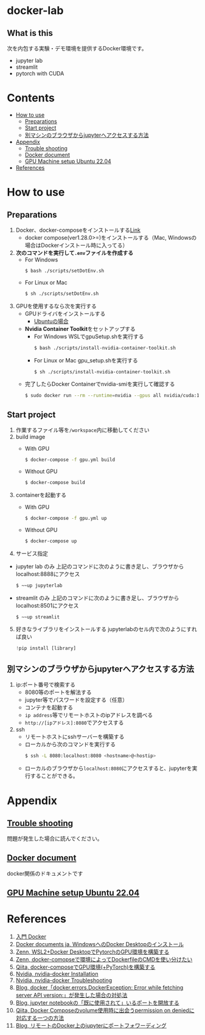 # docker-lab

## What is this

次を内包する実験・デモ環境を提供するDocker環境です。
- jupyter lab
- streamlit
- pytorch with CUDA

# Contents
- [How to use](#sec1)
    - [Preparations](#subsec1-1)
    - [Start project](#subsec1-2)
    - [別マシンのブラウザからjupyterへアクセスする方法](#subsec1-3)
- [Appendix](#sec2)
    - [Trouble shooting](#subsec2-1)
    - [Docker document](#subsec2-2)
    - [GPU Machine setup Ubuntu 22.04](#subsec2-3)
- [References](#sec3)

<a id="sec1"></a>
# How to use
<a id="subsec1-1"></a>
## Preparations
1. Docker、docker-composeをインストールする[Link](./docs/docker_doc.md)
    - docker compose(ver1.28.0>=)をインストールする（Mac, Windowsの場合はDockerインストール時に入ってる）
2. **次のコマンドを実行して`.env`ファイルを作成する**
    - For Windows
        ```sh
        $ bash ./scripts/setDotEnv.sh
        ```
    - For Linux or Mac
        ```sh
        $ sh ./scripts/setDotEnv.sh
        ```
3. GPUを使用するなら次を実行する
    - GPUドライバをインストールする
        - [Ubuntuの場合](./docs/ubuntu2204_GPU_machine_setup.md)
    - **Nvidia Container Toolkit**をセットアップする
        - For Windows
            WSLでgpuSetup.shを実行する
            ```sh
            $ bash ./scripts/install-nvidia-container-toolkit.sh
            ```
        - For Linux or Mac
            gpu_setup.shを実行する
            ```sh
            $ sh ./scripts/install-nvidia-container-toolkit.sh
            ```
    - 完了したらDocker Containerでnvidia-smiを実行して確認する
        ```sh
        $ sudo docker run --rm --runtime=nvidia --gpus all nvidia/cuda:11.6.2-base-ubuntu20.04 nvidia-smi
        ```

<a id="subsec1-2"></a>
## Start project
1. 作業するファイル等を`/workspace`内に移動してください
2. build image
    - With GPU
        ```sh
        $ docker-compose -f gpu.yml build
        ```

    - Without GPU
        ```sh
        $ docker-compose build
        ```
3. containerを起動する
    - With GPU
        ```sh
        $ docker-compose -f gpu.yml up
        ```

    - Without GPU
        ```sh
        $ docker-compose up
        ```
4. サービス指定
- jupyter lab のみ
    上記のコマンドに次のように書き足し、ブラウザからlocalhost:8888にアクセス
    ```sh
    $ ~~up jupyterlab
    ```

- streamlit のみ
    上記のコマンドに次のように書き足し、ブラウザからlocalhost:8501にアクセス
    ```sh
    $ ~~up streamlit
    ```
5. 好きなライブラリをインストールする
    jupyterlabのセル内で次のようにすれば良い
    ```python
    !pip install [library]
    ```

<a id="subsec1-3"></a>
## 別マシンのブラウザからjupyterへアクセスする方法
1. ip:ポート番号で検索する
    - 8080等のポートを解法する
    - jupyter等でパスワードを設定する（任意）
    - コンテナを起動する
    - `ip address`等でリモートホストのipアドレスを調べる
    - `http://[ipアドレス]:8080`でアクセスする
2. ssh
    - リモートホストにsshサーバーを構築する
    - ローカルから次のコマンドを実行する
        ```sh
        $ ssh -L 8080:localhost:8080 <hostname>@<hostip>
        ```
    - ローカルのブラウザから`localhost:8080`にアクセスすると、jupyterを実行することができる。


<a id="sec2"></a>
# Appendix
<a id="subsec2-1"></a>
## [Trouble shooting](./docs/trouble_shooting.md)
問題が発生した場合に読んでください。

<a id="subsec2-2"></a>
## [Docker document](./docs/docker_doc.md)
docker関係のドキュメントです

<a id="subsec2-3"></a>
## [GPU Machine setup Ubuntu 22.04](./docs/ubuntu2204_GPU_machine_setup.md)

<a id="sec3"></a>
# References
1. [入門 Docker](https://y-ohgi.com/introduction-docker/)
2. [Docker documents ja, WindowsへのDocker Desktopのインストール](https://docs.docker.jp/docker-for-windows/install.html)
1. [Zenn, WSL2+Docker DesktopでPytorchのGPU環境を構築する](https://zenn.dev/takeguchi/articles/361e12a5321095)
2. [Zenn, docker-comopseで環境によってDockerfileのCMDを使い分けたい](https://zenn.dev/akira_kashihara/articles/073b4b19a13840)
3. [Qiita, docker-composeでGPU環境(+PyTorch)を構築する](https://qiita.com/Sicut_study/items/32eb5dbaec514de4fc45)
4. [Nvidia, nvidia-docker Installation](https://docs.nvidia.com/datacenter/cloud-native/container-toolkit/install-guide.html#docker)
5. [Nvidia, nvidia-docker Troubleshooting](https://docs.nvidia.com/datacenter/cloud-native/container-toolkit/troubleshooting.html)
6. [Blog, docker「docker.errors.DockerException: Error while fetching server API version:」が発生した場合の対処法](https://mebee.info/2021/10/13/post-44471/)
7. [Blog, jupyter notebookの「既に使用されて」いるポートを開放する](https://life-is-miracle-wind.blog.jp/archives/30965602.html)
8. [Qiita, Docker Composeのvolume使用時に出会うpermission on deniedに対応する一つの方法](https://qiita.com/cheekykorkind/items/ba912b62d1f59ea1b41e)
9. [Blog, リモートのDocker上のjupyterにポートフォワーディング](https://no-retire-no-life.com/ec2-docker-jupyter/)
